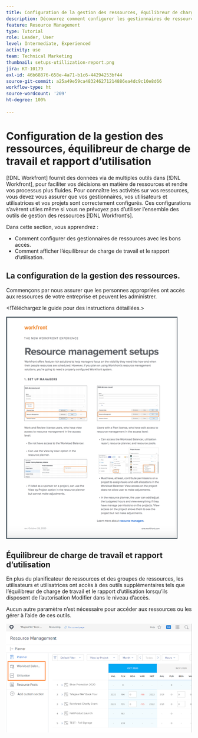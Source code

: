 ```yaml
---
title: Configuration de la gestion des ressources, équilibreur de charge de travail, rapport d’utilis... (les titres ne doivent pas comprendre pus de 60 caractères)
description: Découvrez comment configurer les gestionnaires de ressources avec les bons accès et comment afficher l’équilibreur de charge de travail et le rapport d’utilisation.
feature: Resource Management
type: Tutorial
role: Leader, User
level: Intermediate, Experienced
activity: use
team: Technical Marketing
thumbnail: setups-utillization-report.png
jira: KT-10179
exl-id: 46b68876-658e-4a71-b1c6-44294253bf44
source-git-commit: a25a49e59ca483246271214886ea4dc9c10e8d66
workflow-type: ht
source-wordcount: '209'
ht-degree: 100%

---
```


# Configuration de la gestion des ressources, équilibreur de charge de travail et rapport d’utilisation

[!DNL Workfront] fournit des données via de multiples outils dans [!DNL Workfront], pour faciliter vos décisions en matière de ressources et rendre vos processus plus fluides. Pour connaître les activités sur vos ressources, vous devez vous assurer que vos gestionnaires, vos utilisateurs et utilisatrices et vos projets sont correctement configurés. Ces configurations s’avèrent utiles même si vous ne prévoyez pas d’utiliser l’ensemble des outils de gestion des ressources [!DNL Workfront’s].

Dans cette section, vous apprendrez :

* Comment configurer des gestionnaires de ressources avec les bons accès.
* Comment afficher l’équilibreur de charge de travail et le rapport d’utilisation.

## La configuration de la gestion des ressources.

Commençons par nous assurer que les personnes appropriées ont accès aux ressources de votre entreprise et peuvent les administrer.

&lt;!Téléchargez le guide pour des instructions détaillées.&gt;

![Configuration de la gestion des ressources - One pager](assets/rm_setup01.png)


## Équilibreur de charge de travail et rapport d’utilisation

En plus du planificateur de ressources et des groupes de ressources, les utilisateurs et utilisatrices ont accès à des outils supplémentaires tels que l’équilibreur de charge de travail et le rapport d’utilisation lorsqu’ils disposent de l’autorisation Modifier dans le niveau d’accès.

Aucun autre paramètre n’est nécessaire pour accéder aux ressources ou les gérer à l’aide de ces outils.

![Équilibreur de charge de travail avec rapport d’utilisation](assets/rm_setup02.png)
